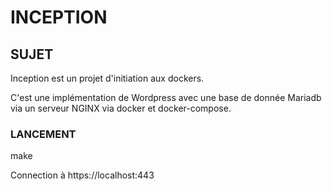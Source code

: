 # INCEPTION

## SUJET

Inception est un projet d'initiation aux dockers.

C'est une implémentation de Wordpress avec une base de donnée Mariadb via un serveur NGINX via docker et docker-compose.

### LANCEMENT

make

Connection à https://localhost:443
